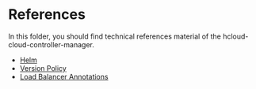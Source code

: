 # References

In this folder, you should find technical references material of the hcloud-cloud-controller-manager.

- [Helm](helm/README.md)
- [Version Policy](version-policy.md)
- [Load Balancer Annotations](load-balancer-annotations.md)
